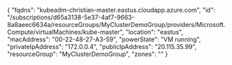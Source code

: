 {
  "fqdns": "kubeadm-christian-master.eastus.cloudapp.azure.com",
  "id": "/subscriptions/d65a3138-5e37-4af7-9663-8a8aeec6634a/resourceGroups/MyClusterDemoGroup/providers/Microsoft.Compute/virtualMachines/kube-master",
  "location": "eastus",
  "macAddress": "00-22-48-27-A3-59",
  "powerState": "VM running",
  "privateIpAddress": "172.0.0.4",
  "publicIpAddress": "20.115.35.99",
  "resourceGroup": "MyClusterDemoGroup",
  "zones": ""
}